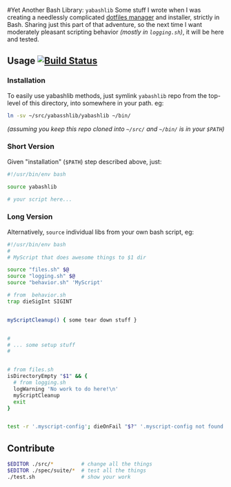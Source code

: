 #Yet Another Bash Library: `yabashlib`
Some stuff I wrote when I was creating a needlessly complicated [dotfiles manager](https://dotfiles.github.io/) and installer, strictly in Bash. Sharing just this part of that adventure, so the next time I want moderately pleasant scripting behavior _(mostly in `logging.sh`)_, it will be here and tested.

## Usage [![Build Status](https://travis-ci.org/jzacsh/yabashlib.png?branch=master)](https://travis-ci.org/jzacsh/yabashlib)

### Installation
To easily use yabashlib methods, just symlink `yabashlib` repo from the
top-level of this directory, into somewhere in your path. eg:
```bash
ln -sv ~/src/yabasshlib/yabashlib ~/bin/
```
_(assuming you keep this repo cloned into `~/src/` and `~/bin/` is in your `$PATH`)_

### Short Version
Given "installation" (`$PATH`) step described above, just:
```bash
#!/usr/bin/env bash

source yabashlib

# your script here...
```

### Long Version

Alternatively, `source` individual libs from your own bash script, eg:
```bash
#!/usr/bin/env bash
#
# MyScript that does awesome things to $1 dir

source "files.sh" $@
source "logging.sh" $@
source "behavior.sh" 'MyScript'

# from  behavior.sh
trap dieSigInt SIGINT


myScriptCleanup() { some tear down stuff }


#
# ... some setup stuff
#


# from files.sh
isDirectoryEmpty "$1" && {
  # from logging.sh
  logWarning 'No work to do here!\n'
  myScriptCleanup
  exit
}


test -r '.myscript-config'; dieOnFail "$?" '.myscript-config not found'

```

## Contribute
```bash
$EDITOR ./src/*         # change all the things
$EDITOR ./spec/suite/*  # test all the things
./test.sh               # show your work
```
